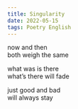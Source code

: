 ```yaml
---
title: Singularity
date: 2022-05-15
tags: Poetry English
---
```

now and then <br>
both weigh the same <br>

what was is there <br>
what’s there will fade <br>

just good and bad <br>
will always stay <br>
